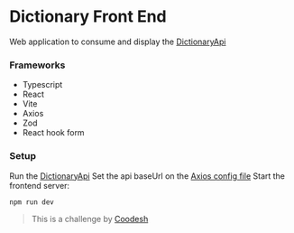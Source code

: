 # Dictionary Front End
Web application to consume and display the [DictionaryApi](https://github.com/GabrielFontenele/DictionaryApi) 

### Frameworks
- Typescript
- React
- Vite
- Axios
- Zod
- React hook form

### Setup
Run the [DictionaryApi](https://github.com/GabrielFontenele/DictionaryApi)
Set the api baseUrl on the [Axios config file](src/lib/axios)
Start the frontend server:

```
npm run dev
```

>  This is a challenge by [Coodesh](https://coodesh.com/)
